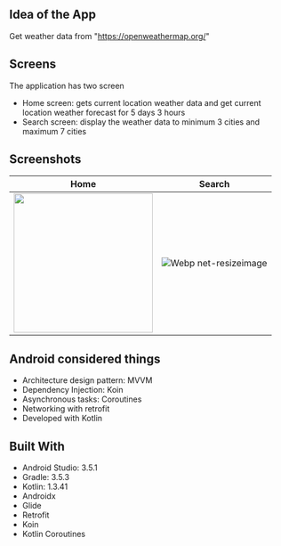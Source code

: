 ## Idea of the App 
Get weather data from "https://openweathermap.org/"

## Screens
The application has two screen
* Home screen: gets current location weather data and get current location weather forecast for 5 days 3 hours
* Search screen: display the weather data to minimum 3 cities and maximum 7 cities

## Screenshots

| Home       | Search      |
|------------|-------------|
| <img src="https://drive.google.com/uc?id=1xdW1OLy_KHS7Zk8a50dptcnqtkl1iMmL" width="250"> | ![Webp net-resizeimage](https://user-images.githubusercontent.com/37736818/77853861-95a99080-71f7-11ea-91e5-c3a70432118f.jpg) |

## Android considered things
* Architecture design pattern: MVVM
* Dependency Injection: Koin
* Asynchronous tasks: Coroutines
* Networking with retrofit
* Developed with Kotlin

 ## Built With
* Android Studio: 3.5.1
* Gradle: 3.5.3
* Kotlin: 1.3.41
* Androidx
* Glide
* Retrofit
* Koin 
* Kotlin Coroutines



